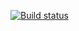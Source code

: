 [![Build status](https://ci.appveyor.com/api/projects/status/hp6j7tw3liyxgo1t?svg=true)](https://ci.appveyor.com/project/VavaIkelman/hw-8-1)